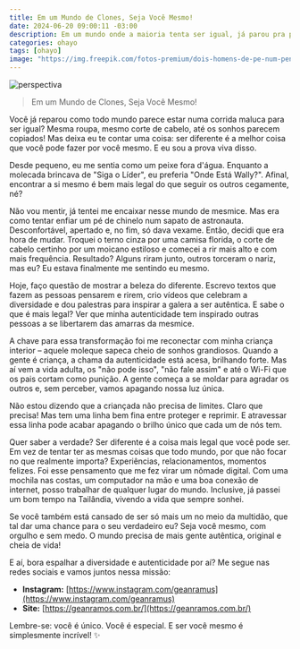 ```yaml
---
title: Em um Mundo de Clones, Seja Você Mesmo!
date: 2024-06-20 09:00:11 -03:00
description: Em um mundo onde a maioria tenta ser igual, já parou pra pensar que o que te faz diferente é também o que te faz interessante?
categories: ohayo
tags: [ohayo]
image: "https://img.freepik.com/fotos-premium/dois-homens-de-pe-num-penhasco-um-dos-quais-e-vermelho_406811-38562.jpg"
---
```

![perspectiva](https://cdn.jsdelivr.net/gh/geanramos/files/img/rising-tag.png)

> Em um Mundo de Clones, Seja Você Mesmo!

Você já reparou como todo mundo parece estar numa corrida maluca para ser igual? Mesma roupa, mesmo corte de cabelo, até os sonhos parecem copiados! Mas deixa eu te contar uma coisa: ser diferente é a melhor coisa que você pode fazer por você mesmo. E eu sou a prova viva disso.

Desde pequeno, eu me sentia como um peixe fora d'água. Enquanto a molecada brincava de "Siga o Líder", eu preferia "Onde Está Wally?". Afinal, encontrar a si mesmo é bem mais legal do que seguir os outros cegamente, né?

Não vou mentir, já tentei me encaixar nesse mundo de mesmice. Mas era como tentar enfiar um pé de chinelo num sapato de astronauta. Desconfortável, apertado e, no fim, só dava vexame. Então, decidi que era hora de mudar. Troquei o terno cinza por uma camisa florida, o corte de cabelo certinho por um moicano estiloso e comecei a rir mais alto e com mais frequência. Resultado? Alguns riram junto, outros torceram o nariz, mas eu? Eu estava finalmente me sentindo eu mesmo.

Hoje, faço questão de mostrar a beleza do diferente. Escrevo textos que fazem as pessoas pensarem e rirem, crio vídeos que celebram a diversidade e dou palestras para inspirar a galera a ser autêntica. E sabe o que é mais legal? Ver que minha autenticidade tem inspirado outras pessoas a se libertarem das amarras da mesmice.

A chave para essa transformação foi me reconectar com minha criança interior – aquele moleque sapeca cheio de sonhos grandiosos. Quando a gente é criança, a chama da autenticidade está acesa, brilhando forte. Mas aí vem a vida adulta, os "não pode isso", "não fale assim" e até o Wi-Fi que os pais cortam como punição. A gente começa a se moldar para agradar os outros e, sem perceber, vamos apagando nossa luz única.

Não estou dizendo que a criançada não precisa de limites. Claro que precisa! Mas tem uma linha bem fina entre proteger e reprimir. E atravessar essa linha pode acabar apagando o brilho único que cada um de nós tem.

Quer saber a verdade? Ser diferente é a coisa mais legal que você pode ser. Em vez de tentar ter as mesmas coisas que todo mundo, por que não focar no que realmente importa? Experiências, relacionamentos, momentos felizes. Foi esse pensamento que me fez virar um nômade digital. Com uma mochila nas costas, um computador na mão e uma boa conexão de internet, posso trabalhar de qualquer lugar do mundo. Inclusive, já passei um bom tempo na Tailândia, vivendo a vida que sempre sonhei.

Se você também está cansado de ser só mais um no meio da multidão, que tal dar uma chance para o seu verdadeiro eu? Seja você mesmo, com orgulho e sem medo. O mundo precisa de mais gente autêntica, original e cheia de vida!

E aí, bora espalhar a diversidade e autenticidade por aí? Me segue nas redes sociais e vamos juntos nessa missão:

* **Instagram:** [https://www.instagram.com/geanramus](https://www.instagram.com/geanramus)
* **Site:** [https://geanramos.com.br/](https://geanramos.com.br/)

Lembre-se: você é único. Você é especial. E ser você mesmo é simplesmente incrível! ✨